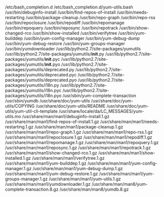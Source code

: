 /etc/bash_completion.d
/etc/bash_completion.d/yum-utils.bash
/usr/bin/debuginfo-install
/usr/bin/find-repos-of-install
/usr/bin/needs-restarting
/usr/bin/package-cleanup
/usr/bin/repo-graph
/usr/bin/repo-rss
/usr/bin/repoclosure
/usr/bin/repodiff
/usr/bin/repomanage
/usr/bin/repoquery
/usr/bin/reposync
/usr/bin/repotrack
/usr/bin/show-changed-rco
/usr/bin/show-installed
/usr/bin/verifytree
/usr/bin/yum-builddep
/usr/bin/yum-config-manager
/usr/bin/yum-debug-dump
/usr/bin/yum-debug-restore
/usr/bin/yum-groups-manager
/usr/bin/yumdownloader
/usr/lib/python2.7/site-packages/yumutils
/usr/lib/python2.7/site-packages/yumutils/__init__.py
/usr/lib/python2.7/site-packages/yumutils/__init__.pyc
/usr/lib/python2.7/site-packages/yumutils/__init__.pyo
/usr/lib/python2.7/site-packages/yumutils/deprecated.py
/usr/lib/python2.7/site-packages/yumutils/deprecated.pyc
/usr/lib/python2.7/site-packages/yumutils/deprecated.pyo
/usr/lib/python2.7/site-packages/yumutils/i18n.py
/usr/lib/python2.7/site-packages/yumutils/i18n.pyc
/usr/lib/python2.7/site-packages/yumutils/i18n.pyo
/usr/sbin/yum-complete-transaction
/usr/sbin/yumdb
/usr/share/doc/yum-utils
/usr/share/doc/yum-utils/COPYING
/usr/share/doc/yum-utils/README
/usr/share/doc/yum-utils/yum-util-cli-template
/usr/share/locale/da/LC_MESSAGES/yum-utils.mo
/usr/share/man/man1/debuginfo-install.1.gz
/usr/share/man/man1/find-repos-of-install.1.gz
/usr/share/man/man1/needs-restarting.1.gz
/usr/share/man/man1/package-cleanup.1.gz
/usr/share/man/man1/repo-graph.1.gz
/usr/share/man/man1/repo-rss.1.gz
/usr/share/man/man1/repoclosure.1.gz
/usr/share/man/man1/repodiff.1.gz
/usr/share/man/man1/repomanage.1.gz
/usr/share/man/man1/repoquery.1.gz
/usr/share/man/man1/reposync.1.gz
/usr/share/man/man1/repotrack.1.gz
/usr/share/man/man1/show-changed-rco.1.gz
/usr/share/man/man1/show-installed.1.gz
/usr/share/man/man1/verifytree.1.gz
/usr/share/man/man1/yum-builddep.1.gz
/usr/share/man/man1/yum-config-manager.1.gz
/usr/share/man/man1/yum-debug-dump.1.gz
/usr/share/man/man1/yum-debug-restore.1.gz
/usr/share/man/man1/yum-groups-manager.1.gz
/usr/share/man/man1/yum-utils.1.gz
/usr/share/man/man1/yumdownloader.1.gz
/usr/share/man/man8/yum-complete-transaction.8.gz
/usr/share/man/man8/yumdb.8.gz
